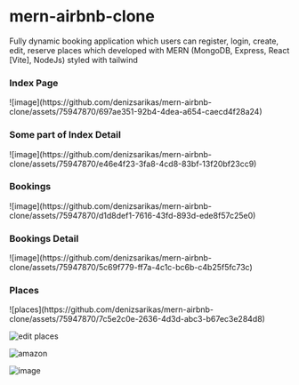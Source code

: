 # mern-airbnb-clone
Fully dynamic booking application which users can register, login, create, edit, reserve places which developed with MERN (MongoDB, Express, React [Vite], NodeJs) styled with tailwind

<h3>Index Page</h3>
![image](https://github.com/denizsarikas/mern-airbnb-clone/assets/75947870/697ae351-92b4-4dea-a654-caecd4f28a24)


<h3>Some part of Index Detail</h3>
![image](https://github.com/denizsarikas/mern-airbnb-clone/assets/75947870/e46e4f23-3fa8-4cd8-83bf-13f20bf23cc9)

<h3>Bookings</h3>
![image](https://github.com/denizsarikas/mern-airbnb-clone/assets/75947870/d1d8def1-7616-43fd-893d-ede8f57c25e0)

<h3>Bookings Detail</h3>
![image](https://github.com/denizsarikas/mern-airbnb-clone/assets/75947870/5c69f779-ff7a-4c1c-bc6b-c4b25f5fc73c)

<h3>Places</h3>
![places](https://github.com/denizsarikas/mern-airbnb-clone/assets/75947870/7c5e2c0e-2636-4d3d-abc3-b67ec3e284d8)

![edit places](https://github.com/denizsarikas/mern-airbnb-clone/assets/75947870/3d940809-b279-4589-868d-f8e1435c8dd1)

![amazon](https://github.com/denizsarikas/mern-airbnb-clone/assets/75947870/16c3190e-87eb-4e5d-a7be-5b76819576bf)

![image](https://github.com/denizsarikas/mern-airbnb-clone/assets/75947870/3288d4df-c99b-4eb3-8974-bfe84fb38dbc)

